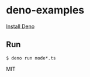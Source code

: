 # deno-examples

[Install Deno](https://github.com/denoland/deno_install)

## Run

```
$ deno run mode*.ts
```

MIT
